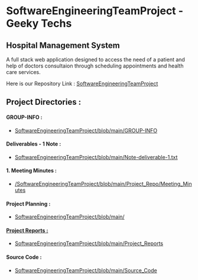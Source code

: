 # SoftwareEngineeringTeamProject - Geeky Techs
## Hospital Management System
A full stack web application designed to access the need of a patient and help of doctors consultaion through scheduling appointments and health care services.

Here is our Repository Link : [SoftwareEngineeringTeamProject](https://github.com/Anushayaramala/SoftwareEngineeringTeamProject)

## Project Directories :
#### GROUP-INFO : 
* <a href="https://github.com/Anushayaramala/SoftwareEngineeringTeamProject/blob/main/GROUP-INFO">SoftwareEngineeringTeamProject/blob/main/GROUP-INFO</a>
#### Deliverables - 1 Note : 
* <a href="https://github.com/Anushayaramala/SoftwareEngineeringTeamProject/blob/main/Note-deliverable-1.txt">SoftwareEngineeringTeamProject/blob/main/Note-deliverable-1.txt</a>
#### 1. Meeting Minutes : 
* <a href="https://github.com/Anushayaramala/SoftwareEngineeringTeamProject/blob/main/Project_Repo/Meeting_Minutes">/SoftwareEngineeringTeamProject/blob/main/Project_Repo/Meeting_Minutes</a>
#### Project Planning :  
* <a href="https://github.com/Anushayaramala/SoftwareEngineeringTeamProject/blob/main/Project_Repo/Project_Planning">SoftwareEngineeringTeamProject/blob/main/
#### Project Reports :
* <a href="https://github.com/Anushayaramala/SoftwareEngineeringTeamProject/blob/main/Project Reports">SoftwareEngineeringTeamProject/blob/main/Project_Reports</a>
#### Source Code : 
* <a href="https://github.com/Anushayaramala/SoftwareEngineeringTeamProject/blob/main/Source_Code">SoftwareEngineeringTeamProject/blob/main/Source_Code</a>